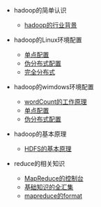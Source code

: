 * hadoop的简单认识

	* [hadoop的行业背景](https://lixiaoxiaolove.github.io/Lixiaoxiao/boke/hadoop/hadoop1)
	
* hadoop的Linux环境配置

	* [单点配置](https://lixiaoxiaolove.github.io/Lixiaoxiao/boke/hadoop/hadoop)
	* [伪分布式配置](https://lixiaoxiaolove.github.io/Lixiaoxiao/boke/hadoop/hadoop2)
	* [完全分布式](https://lixiaoxiaolove.github.io/Lixiaoxiao/boke/hadoop/hadoop3)
	
* hadoop的wimdows环境配置
	* [wordCount的工作原理](https://lixiaoxiaolove.github.io/Lixiaoxiao/boke/hadoop/hadoop12)
	* [单点配置](https://lixiaoxiaolove.github.io/Lixiaoxiao/boke/hadoop/hadoop14)
	* [伪分布式配置](https://lixiaoxiaolove.github.io/Lixiaoxiao/boke/hadoop/hadoop13)
	
* hadoop的基本原理

	* [HDFS的基本原理](https://lixiaoxiaolove.github.io/Lixiaoxiao/boke/hadoop/hadoop11)
	
* reduce的相关知识
	
	* [MapReduce的控制台](https://lixiaoxiaolove.github.io/Lixiaoxiao/boke/hadoop/reduce01)
	* [基础知识的全汇集](https://lixiaoxiaolove.github.io/Lixiaoxiao/boke/hadoop/case01)
	* [mapreduce的format](https://lixiaoxiaolove.github.io/Lixiaoxiao/boke/hadoop/format)